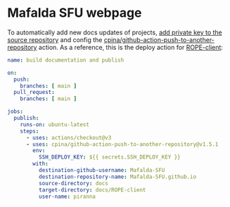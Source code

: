 # Mafalda SFU webpage

To automatically add new docs updates of projects,
[add private key to the source repository](https://cpina.github.io/push-to-another-repository-docs/setup-using-ssh-deploy-keys.html#add-private-key-to-the-source-repository)
and config the
[cpina/github-action-push-to-another-repository](https://cpina.github.io/push-to-another-repository-docs/generic-example.html#generic-example)
action. As a reference, this is the deploy action for
[ROPE-client](https://github.com/Mafalda-SFU/ROPE-client):

```yaml
name: build documentation and publish

on:
  push:
    branches: [ main ]
  pull_request:
    branches: [ main ]

jobs:
  publish:
    runs-on: ubuntu-latest
    steps:
      - uses: actions/checkout@v3
      - uses: cpina/github-action-push-to-another-repository@v1.5.1
        env:
          SSH_DEPLOY_KEY: ${{ secrets.SSH_DEPLOY_KEY }}
        with:
          destination-github-username: Mafalda-SFU
          destination-repository-name: Mafalda-SFU.github.io
          source-directory: docs
          target-directory: docs/ROPE-client
          user-name: piranna
```
